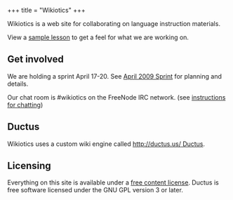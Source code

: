 +++
title = "Wikiotics"
+++

Wikiotics is a web site for collaborating on language instruction
materials.

View a [sample lesson](/en/sample_lesson) to get a feel for what we are
working on.

## Get involved

We are holding a sprint April 17-20. See [April 2009
Sprint](/en/April_2009_Sprint) for planning and details.

Our chat room is \#wikiotics on the FreeNode IRC network. (see
[instructions for chatting](/en/instructions_for_chatting))

## Ductus

Wikiotics uses a custom wiki engine called [http://ductus.us/
Ductus](/en/http%3A//ductus.us/_Ductus).

## Licensing

Everything on this site is available under a [free content
license](http://en.wikipedia.org/wiki/Free_content#Free_content_licenses).
Ductus is free software licensed under the GNU GPL version 3 or later.

